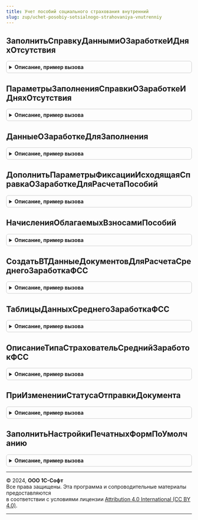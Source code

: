 ```yaml
---
title: Учет пособий социального страхования внутренний
slug: zup/uchet-posobiy-sotsialnogo-strahovaniya-vnutrenniy
---
```



## ЗаполнитьСправкуДаннымиОЗаработкеИДняхОтсутствия
<details style="margin: 1em 0; padding: 0.5em; border: 1px solid #ccc; border-radius: 6px;">

<summary style="font-weight: bold; cursor: pointer;">Описание, пример вызова</summary>

```bsl

// См. УчетПособийСоциальногоСтрахования.ЗаполнитьСправкуДаннымиОЗаработкеИДняхОтсутствия.
Функция ЗаполнитьСправкуДаннымиОЗаработкеИДняхОтсутствия(Объект, ПараметрыЗаполнения) Экспорт
```

Пример вызова
```bsl
Результат = УчетПособийСоциальногоСтрахованияВнутренний.ЗаполнитьСправкуДаннымиОЗаработкеИДняхОтсутствия(Объект, ПараметрыЗаполнения) 
```
</details>

## ПараметрыЗаполненияСправкиОЗаработкеИДняхОтсутствия
<details style="margin: 1em 0; padding: 0.5em; border: 1px solid #ccc; border-radius: 6px;">

<summary style="font-weight: bold; cursor: pointer;">Описание, пример вызова</summary>

```bsl

// См. УчетПособийСоциальногоСтрахования.ПараметрыЗаполненияСправкиОЗаработкеИДняхОтсутствия.
Функция ПараметрыЗаполненияСправкиОЗаработкеИДняхОтсутствия(Объект) Экспорт
```

Пример вызова
```bsl
Результат = УчетПособийСоциальногоСтрахованияВнутренний.ПараметрыЗаполненияСправкиОЗаработкеИДняхОтсутствия(Объект) 
```
</details>

## ДанныеОЗаработкеДляЗаполнения
<details style="margin: 1em 0; padding: 0.5em; border: 1px solid #ccc; border-radius: 6px;">

<summary style="font-weight: bold; cursor: pointer;">Описание, пример вызова</summary>

```bsl

// См. УчетПособийСоциальногоСтрахования.ДанныеОЗаработкеДляЗаполнения.
Функция ДанныеОЗаработкеДляЗаполнения(ПараметрыЗаполнения) Экспорт
```

Пример вызова
```bsl
Результат = УчетПособийСоциальногоСтрахованияВнутренний.ДанныеОЗаработкеДляЗаполнения(ПараметрыЗаполнения) 
```
</details>

## ДополнитьПараметрыФиксацииИсходящаяСправкаОЗаработкеДляРасчетаПособий
<details style="margin: 1em 0; padding: 0.5em; border: 1px solid #ccc; border-radius: 6px;">

<summary style="font-weight: bold; cursor: pointer;">Описание, пример вызова</summary>

```bsl

// См. УчетПособийСоциальногоСтрахования.ДополнитьПараметрыФиксацииИсходящаяСправкаОЗаработкеДляРасчетаПособий.
Процедура ДополнитьПараметрыФиксацииИсходящаяСправкаОЗаработкеДляРасчетаПособий(ПараметрыФиксацииВторичныхДанных) Экспорт
```

Пример вызова
```bsl
УчетПособийСоциальногоСтрахованияВнутренний.ДополнитьПараметрыФиксацииИсходящаяСправкаОЗаработкеДляРасчетаПособий(ПараметрыФиксацииВторичныхДанных) 
```
</details>

## НачисленияОблагаемыхВзносамиПособий
<details style="margin: 1em 0; padding: 0.5em; border: 1px solid #ccc; border-radius: 6px;">

<summary style="font-weight: bold; cursor: pointer;">Описание, пример вызова</summary>

```bsl

// См. УчетПособийСоциальногоСтрахования.НачисленияОблагаемыхВзносамиПособий.
Функция НачисленияОблагаемыхВзносамиПособий() Экспорт
```

Пример вызова
```bsl
Результат = УчетПособийСоциальногоСтрахованияВнутренний.НачисленияОблагаемыхВзносамиПособий() 
```
</details>

## СоздатьВТДанныеДокументовДляРасчетаСреднегоЗаработкаФСС
<details style="margin: 1em 0; padding: 0.5em; border: 1px solid #ccc; border-radius: 6px;">

<summary style="font-weight: bold; cursor: pointer;">Описание, пример вызова</summary>

```bsl

// См. УчетПособийСоциальногоСтрахования.ТаблицыДанныхСреднегоЗаработкаФСС.
Процедура СоздатьВТДанныеДокументовДляРасчетаСреднегоЗаработкаФСС(МенеджерВременныхТаблиц, МассивСсылок) Экспорт
```

Пример вызова
```bsl
УчетПособийСоциальногоСтрахованияВнутренний.СоздатьВТДанныеДокументовДляРасчетаСреднегоЗаработкаФСС(МенеджерВременныхТаблиц, МассивСсылок) 
```
</details>

## ТаблицыДанныхСреднегоЗаработкаФСС
<details style="margin: 1em 0; padding: 0.5em; border: 1px solid #ccc; border-radius: 6px;">

<summary style="font-weight: bold; cursor: pointer;">Описание, пример вызова</summary>

```bsl

// См. УчетПособийСоциальногоСтрахования.ТаблицыДанныхСреднегоЗаработкаФСС.
Функция ТаблицыДанныхСреднегоЗаработкаФСС(ИмяДокумента, МассивСсылок) Экспорт
```

Пример вызова
```bsl
Результат = УчетПособийСоциальногоСтрахованияВнутренний.ТаблицыДанныхСреднегоЗаработкаФСС(ИмяДокумента, МассивСсылок) 
```
</details>

## ОписаниеТипаСтраховательСреднийЗаработокФСС
<details style="margin: 1em 0; padding: 0.5em; border: 1px solid #ccc; border-radius: 6px;">

<summary style="font-weight: bold; cursor: pointer;">Описание, пример вызова</summary>

```bsl

// См. УчетПособийСоциальногоСтрахования.ОписаниеТипаСтраховательСреднийЗаработокФСС.
Функция ОписаниеТипаСтраховательСреднийЗаработокФСС() Экспорт
```

Пример вызова
```bsl
Результат = УчетПособийСоциальногоСтрахованияВнутренний.ОписаниеТипаСтраховательСреднийЗаработокФСС() 
```
</details>

## ПриИзмененииСтатусаОтправкиДокумента
<details style="margin: 1em 0; padding: 0.5em; border: 1px solid #ccc; border-radius: 6px;">

<summary style="font-weight: bold; cursor: pointer;">Описание, пример вызова</summary>

```bsl

// См. УчетПособийСоциальногоСтрахования.ПриИзмененииСтатусаОтправкиДокумента.
Функция ПриИзмененииСтатусаОтправкиДокумента(Ссылка, СтатусОтправки) Экспорт
```

Пример вызова
```bsl
Результат = УчетПособийСоциальногоСтрахованияВнутренний.ПриИзмененииСтатусаОтправкиДокумента(Ссылка, СтатусОтправки) 
```
</details>

## ЗаполнитьНастройкиПечатныхФормПоУмолчанию
<details style="margin: 1em 0; padding: 0.5em; border: 1px solid #ccc; border-radius: 6px;">

<summary style="font-weight: bold; cursor: pointer;">Описание, пример вызова</summary>

```bsl

Процедура ЗаполнитьНастройкиПечатныхФормПоУмолчанию(ОписанияНастроек) Экспорт
```

Пример вызова
```bsl
УчетПособийСоциальногоСтрахованияВнутренний.ЗаполнитьНастройкиПечатныхФормПоУмолчанию(ОписанияНастроек) 
```
</details>

---

© 2024, **ООО 1С-Софт**  
Все права защищены. Эта программа и сопроводительные материалы предоставляются  
в соответствии с условиями лицензии [Attribution 4.0 International (CC BY 4.0)](https://creativecommons.org/licenses/by/4.0/legalcode).

---
